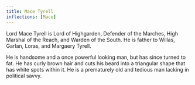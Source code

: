 ```yaml
---
title: Mace Tyrell
inflections: [Mace]
---
```


Lord Mace Tyrell is Lord of Highgarden, Defender of the Marches, High Marshal of the Reach, and Warden of the South. He is father to Willas, Garlan, Loras, and Margaery Tyrell.

He is handsome and a once powerful looking man, but has since turned to fat. He has curly brown hair and cuts his beard into a triangular shape that has white spots within it. He is a prematurely old and tedious man lacking in political savvy. 



